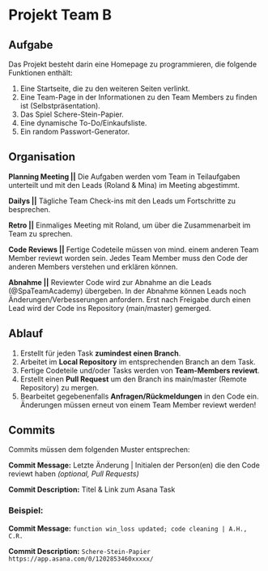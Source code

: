# Projekt Team B

## Aufgabe

Das Projekt besteht darin eine Homepage zu programmieren, die folgende Funktionen enthält:
   
  1. Eine Startseite, die zu den weiteren Seiten verlinkt.
  2. Eine Team-Page in der Informationen zu den Team Members zu finden ist (Selbstpräsentation).
  3. Das Spiel Schere-Stein-Papier.
  4. Eine dynamische To-Do/Einkaufsliste.
  5. Ein random Passwort-Generator. 


## Organisation

**Planning Meeting ||** Die Aufgaben werden vom Team in Teilaufgaben unterteilt und mit den Leads (Roland & Mina) im Meeting abgestimmt.

**Dailys ||** Tägliche Team Check-ins mit den Leads um Fortschritte zu besprechen.

**Retro ||** Einmaliges Meeting mit Roland, um über die Zusammenarbeit im Team zu sprechen.

**Code Reviews ||** Fertige Codeteile müssen von mind. einem anderen Team Member reviewt worden sein. Jedes Team Member muss den Code der anderen Members verstehen und erklären können.

**Abnahme ||** Reviewter Code wird zur Abnahme an die Leads (@SpaTeamAcademy) übergeben. In der Abnahme können Leads noch Änderungen/Verbesserungen anfordern. Erst nach Freigabe durch einen Lead wird der Code ins Repository (main/master) gemerged.

## Ablauf

  1. Erstellt für jeden Task **zumindest einen Branch**.
  2. Arbeitet im **Local Repository** im entsprechenden Branch an dem Task.
  3. Fertige Codeteile und/oder Tasks werden von **Team-Members reviewt**.
  4. Erstellt einen **Pull Request** um den Branch ins main/master (Remote Repository) zu mergen.
  5. Bearbeitet gegebenenfalls **Anfragen/Rückmeldungen** in den Code ein. Änderungen müssen erneut von einem Team Member reviewt werden!

## Commits

Commits müssen dem folgenden Muster entsprechen:

**Commit Message:** Letzte Änderung | Initialen der Person(en) die den Code reviewt haben _(optional, Pull Requests)_

**Commit Description:** Titel & Link zum Asana Task

### Beispiel: 

**Commit Message:** ```function win_loss updated; code cleaning | A.H., C.R.``` 

**Commit Description:** ```Schere-Stein-Papier https://app.asana.com/0/1202853460xxxxx/```

